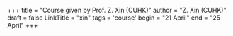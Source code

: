 +++
title = "Course given by Prof. Z. Xin (CUHK)"
author = "Z. Xin (CUHK)"
draft = false
LinkTitle = "xin"
tags = 'course'
begin = "21 April"
end = "25 April"
+++
